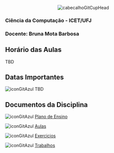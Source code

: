 <div align="center">

![cabecalhoGitCupHead](https://github.com/user-attachments/assets/ba171cd5-2f05-412b-823b-785b48a70d54)

</div>

### Ciência da Computação - ICET/UFJ
### Docente: Bruna Mota Barbosa

## Horário das Aulas

TBD

## Datas Importantes

![iconGitAzul](https://github.com/user-attachments/assets/5183b013-7c33-4f84-88b4-59e56968fd6d) TBD

## Documentos da Disciplina

![iconGitAzul](https://github.com/user-attachments/assets/5183b013-7c33-4f84-88b4-59e56968fd6d) [Plano de Ensino](https://github.com/user-attachments/files/18310950/Plano.de.Ensino.AP2.-.Bruna.Mota.Barbosa.pdf)

![iconGitAzul](https://github.com/user-attachments/assets/5183b013-7c33-4f84-88b4-59e56968fd6d) [Aulas](https://github.com/brunamota/AP2/blob/main/Aulas.md)

![iconGitAzul](https://github.com/user-attachments/assets/5183b013-7c33-4f84-88b4-59e56968fd6d) [Exercicios](https://github.com/brunamota/AP2/blob/main/Trabalhos.md)

![iconGitAzul](https://github.com/user-attachments/assets/5183b013-7c33-4f84-88b4-59e56968fd6d) [Trabalhos](https://github.com/brunamota/AP2/blob/main/Trabalhos.md)
